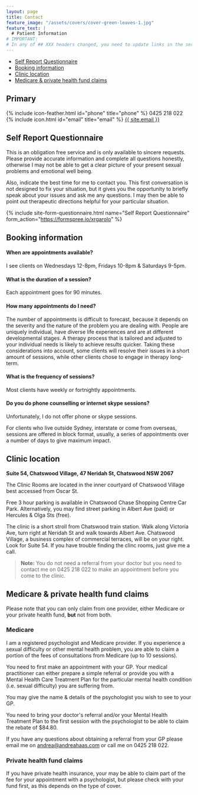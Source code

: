 ```yaml
---
layout: page
title: Contact
feature_image: "/assets/covers/cover-green-leaves-1.jpg"
feature_text: |
  # Patient Information
# IMPORTANT:
# In any of ## XXX headers changed, you need to update links in the services list
---
```


- [Self Report Questionnaire](#self-report-questionnaire)
- [Booking information](#booking-information)
- [Clinic location](#clinic-location)
- [Medicare & private health fund claims](#medicare--private-health-fund-claims)

## Primary

<p>
{% include icon-feather.html id="phone" title="phone" %} 0425 218 022<br>
{% include icon.html id="email" title="email" %} <a href="mailto:{{ site.email }}">{{ site.email }}</a>
</p>

## Self Report Questionnaire

This is an obligation free service and is only available to sincere requests. Please provide accurate information and complete all questions honestly, otherwise I may not be able to get a clear picture of your present sexual problems and emotional well being.

Also, indicate the best time for me to contact you. This first conversation is not designed to fix your situation, but it gives you the opportunity to briefly speak about your issues and ask me any questions. I may then be able to point out therapeutic directions helpful for your particular situation.

{% include site-form-questionnaire.html name="Self Report Questionnaire" form_action="https://formspree.io/xrgarolo" %}

## Booking information

#### When are appointments available?

I see clients on Wednesdays 12-8pm, Fridays 10-8pm & Saturdays 9-5pm.

#### What is the duration of a session?

Each appointment goes for 90 minutes.

#### How many appointments do I need?

The number of appointments is difficult to forecast, because it depends on the severity and the nature of the problem you are dealing with. People are uniquely individual, have diverse life experiences and are at different developmental stages. A therapy process that is tailored and adjusted to your individual needs is likely to achieve results quicker. Taking these considerations into account, some clients will resolve their issues in a short amount of sessions, while other clients chose to engage in therapy long-term.

#### What is the frequency of sessions?

Most clients have weekly or fortnightly appointments.

#### Do you do phone counselling or internet skype sessions?

Unfortunately, I do not offer phone or skype sessions.

For clients who live outside Sydney, interstate or come from overseas, sessions are offered in block format, usually, a series of appointments over a number of days to give maximum impact.

## Clinic location

**Suite 54, Chatswood Village, 47 Neridah St, Chatswood NSW 2067**

The Clinic Rooms are located in the inner courtyard of Chatswood Village best accessed from Oscar St.

Free 3 hour parking is available in Chatswood Chase Shopping Centre Car Park. Alternatively, you may find street parking in Albert Ave (paid) or Hercules & Olga Sts (free).

The clinic is a short stroll from Chatswood train station. Walk along Victoria Ave, turn right at Neridah St and walk towards Albert Ave. Chatswood Village, a business complex of commercial terraces, will be on your right. Look for Suite 54. If you have trouble finding the clinc rooms, just give me a call.

> **Note:** You do not need a referral from your doctor but you need to contact me on 0425 218 022 to make an appointment before you come to the clinic.

## Medicare & private health fund claims

Please note that you can only claim from one provider, either Medicare or your private health fund, **but** not from both.

### Medicare

I am a registered psychologist and Medicare provider. If you experience a sexual difficulty or other mental health problem, you are able to claim a portion of the fees of consultations from Medicare (up to 10 sessions).

You need to first make an appointment with your GP. Your medical practitioner can either prepare a simple referral or provide you with a Mental Health Care Treatment Plan for the particular mental health condition (i.e. sexual difficulty) you are suffering from.

You may give the name & details of the psychologist you wish to see to your GP.

You need to bring your doctor's referral and/or your Mental Health Treatment Plan to the first session with the psychologist to be able to claim the rebate of $84.80.

If you have any questions about obtaining a referral from your GP please email me on andrea@andreahaas.com or call me on 0425 218 022.

### Private health fund claims

If you have private health insurance, your may be able to claim part of the fee for your appointment with a psychologist, but please check with your fund first, as this depends on the type of cover.


